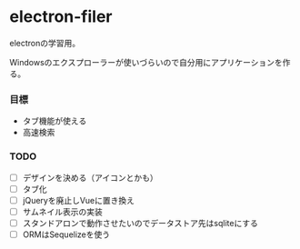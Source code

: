 # electron-filer

electronの学習用。

Windowsのエクスプローラーが使いづらいので自分用にアプリケーションを作る。

### 目標

- タブ機能が使える
- 高速検索

### TODO

- [ ] デザインを決める（アイコンとかも）
- [ ] タブ化
- [ ] jQueryを廃止しVueに置き換え
- [ ] サムネイル表示の実装
- [ ] スタンドアロンで動作させたいのでデータストア先はsqliteにする
- [ ] ORMはSequelizeを使う
